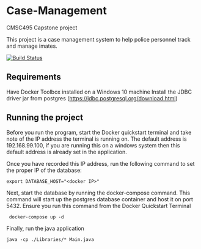 # Case-Management
CMSC495 Capstone project

This project is a case management system to help police personnel track and manage imates. 

[![Build Status](https://travis-ci.com/ddanielr/Case-Management.svg?branch=master)](https://travis-ci.com/ddanielr/Case-Management)

## Requirements

Have Docker Toolbox installed on a Windows 10 machine
Install the JDBC driver jar from postgres (https://jdbc.postgresql.org/download.html)

## Running the project

Before you run the program, start the Docker quickstart terminal and take note of the IP address the terminal is running on. 
The default address is 192.168.99.100, if you are running this on a windows system then this default address is already set in the application.

Once you have recorded this IP address, run the following command to set the proper IP of the database:
```
export DATABASE_HOST="<docker IP>"
```

Next, start the database by running the docker-compose command. This command will start up the postgres database container and host it on port 5432. Ensure you run this command from the Docker Quickstart Terminal

```
 docker-compose up -d
```

Finally, run the java application
```
java -cp ./Libraries/* Main.java
```

